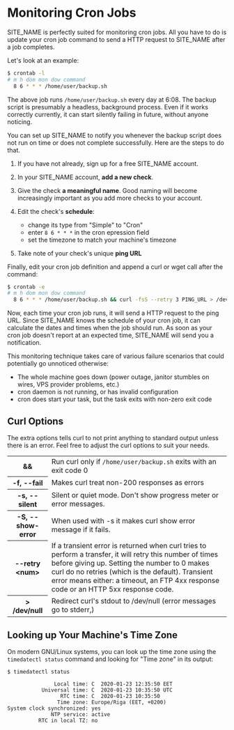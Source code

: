 # Monitoring Cron Jobs

SITE_NAME is perfectly suited for monitoring cron jobs. All you have to do is
update your cron job command to send a HTTP request to SITE_NAME
after a job completes.

Let's look at an example:

```bash
$ crontab -l
# m h dom mon dow command
  8 6 * * * /home/user/backup.sh
```

The above job runs `/home/user/backup.sh` every day at 6:08. The backup
script is presumably a headless, background process. Even if it works
correctly currently, it can start silently failing in future, without
anyone noticing.

You can set up SITE_NAME to notify you whenever the backup script does not
run on time or does not complete successfully. Here are the steps to do that.

1. If you have not already, sign up for a free SITE_NAME account.

1. In your SITE_NAME account, **add a new check**.

1. Give the check **a meaningful name**. Good naming will become
increasingly important as you add more checks to your account.

1. Edit the check's **schedule**:

    * change its type from "Simple" to "Cron"
    * enter `8 6 * * *` in the cron epression field
    * set the timezone to match your machine's timezone

1. Take note of your check's unique **ping URL**

Finally, edit your cron job definition and append a curl or wget call
after the command:

```bash
$ crontab -e
# m h dom mon dow command
  8 6 * * * /home/user/backup.sh && curl -fsS --retry 3 PING_URL > /dev/null
```

Now, each time your cron job runs, it will send a HTTP request to the ping URL.
Since SITE_NAME knows the schedule of your cron job, it can calculate
the dates and times when the job should run. As soon as your cron job doesn't
report at an expected time, SITE_NAME will send you a notification.

This monitoring technique takes care of various failure scenarios that could
potentially go unnoticed otherwise:

* The whole machine goes down (power outage, janitor stumbles on wires, VPS provider problems, etc.)
* cron daemon is not running, or has invalid configuration
* cron does start your task, but the task exits with non-zero exit code

## Curl Options

The extra options tells curl to not print anything to standard output unless
there is an error. Feel free to adjust the curl options to suit your needs.

<table class="table curl-opts">
    <tr>
        <th>&amp;&amp;</th>
        <td>Run curl only if <code>/home/user/backup.sh</code> exits with an exit code 0</td>
    </tr>
    <tr>
        <th>
            -f,  --fail
        </th>
        <td>Makes curl treat non-200 responses as errors</td>
    </tr>
    <tr>
        <th>-s, --silent</th>
        <td>Silent or quiet mode. Don't show progress meter or error messages.</td>
    </tr>
    <tr>
        <th>-S, --show-error</th>
        <td>When used with -s it makes curl show error message if it fails.</td>
    </tr>
    <tr>
        <th>--retry &lt;num&gt;</th>
        <td>
            If a transient error is returned when curl tries to perform a
            transfer, it will retry this number of times before  giving  up.
            Setting  the number  to  0  makes curl do no retries
            (which is the default). Transient error means either: a timeout,
            an FTP 4xx response code or an HTTP 5xx response code.
        </td>
    </tr>
    <tr>
        <th>&gt; /dev/null</th>
        <td>
            Redirect curl's stdout to /dev/null (error messages go to stderr,)
        </td>
    </tr>
</table>

## Looking up Your Machine's Time Zone

On modern GNU/Linux systems, you can look up the time zone using the
`timedatectl status` command and looking for "Time zone" in its output:

```text hl_lines="6"
$ timedatectl status

               Local time: C  2020-01-23 12:35:50 EET
           Universal time: C  2020-01-23 10:35:50 UTC
                 RTC time: C  2020-01-23 10:35:50
                Time zone: Europe/Riga (EET, +0200)
System clock synchronized: yes
              NTP service: active
          RTC in local TZ: no
```